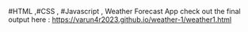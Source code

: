 #HTML ,#CSS , #Javascript , 
Weather Forecast App
check out the final output here : https://varun4r2023.github.io/weather-1/weather1.html
